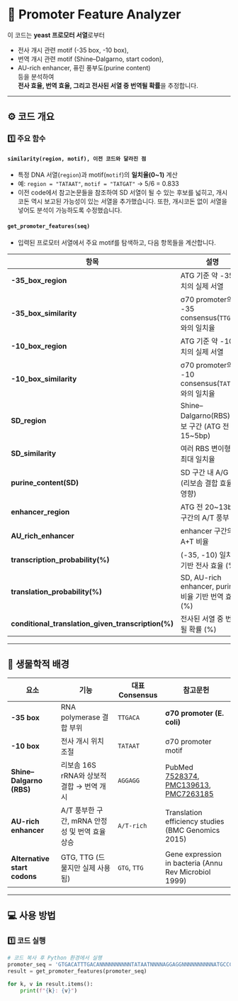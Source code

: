 # 🧬 Promoter Feature Analyzer

이 코드는 **yeast 프로모터 서열**로부터  
- 전사 개시 관련 motif (-35 box, -10 box),  
- 번역 개시 관련 motif (Shine–Dalgarno, start codon),  
- AU-rich enhancer, 퓨린 풍부도(purine content)  
등을 분석하여  
**전사 효율, 번역 효율, 그리고 전사된 서열 중 번역될 확률**을 추정합니다.

---

## ⚙️ 코드 개요

### 1️⃣ 주요 함수

#### `similarity(region, motif), 이전 코드와 달라진 점`
- 특정 DNA 서열(`region`)과 motif(`motif`)의 **일치율(0~1)** 계산  
- 예: `region = "TATAAT"`, `motif = "TATGAT"` → 5/6 = 0.833
- 이전 code에서 참고논문들을 참조하여 SD 서열이 될 수 있는 후보를 넓히고, 개시코돈 역시 보고된 가능성이 있는 서열을 추가했습니다. 또한, 개시코돈 없이 서열을 넣어도 분석이 가능하도록 수정했습니다.

#### `get_promoter_features(seq)`
- 입력된 프로모터 서열에서 주요 motif를 탐색하고, 다음 항목들을 계산합니다.

| 항목 | 설명 |
|------|------|
| **-35_box_region** | ATG 기준 약 -35 위치의 실제 서열 |
| **-35_box_similarity** | σ70 promoter의 -35 consensus(`TTGACA`)와의 일치율 |
| **-10_box_region** | ATG 기준 약 -10 위치의 실제 서열 |
| **-10_box_similarity** | σ70 promoter의 -10 consensus(`TATAAT`)와의 일치율 |
| **SD_region** | Shine–Dalgarno(RBS) 후보 구간 (ATG 전 15~5bp) |
| **SD_similarity** | 여러 RBS 변이형과의 최대 일치율 |
| **purine_content(SD)** | SD 구간 내 A/G 비율 (리보솜 결합 효율에 영향) |
| **enhancer_region** | ATG 전 20~13bp 구간의 A/T 풍부 영역 |
| **AU_rich_enhancer** | enhancer 구간의 A+T 비율 |
| **transcription_probability(%)** | (-35, -10) 일치도 기반 전사 효율 (%) |
| **translation_probability(%)** | SD, AU-rich enhancer, purine 비율 기반 번역 효율 (%) |
| **conditional_translation_given_transcription(%)** | 전사된 서열 중 번역될 확률 (%) |

---

## 🧫 생물학적 배경

| 요소 | 기능 | 대표 Consensus | 참고문헌 |
|------|------|----------------|-----------|
| **-35 box** | RNA polymerase 결합 부위 | `TTGACA` | **σ70 promoter (E. coli)** |
| **-10 box** | 전사 개시 위치 조절 | `TATAAT` | σ70 promoter motif |
| **Shine–Dalgarno (RBS)** | 리보솜 16S rRNA와 상보적 결합 → 번역 개시 | `AGGAGG` | PubMed [7528374](https://pubmed.ncbi.nlm.nih.gov/7528374), [PMC139613](https://pmc.ncbi.nlm.nih.gov/articles/PMC139613/), [PMC7263185](https://pmc.ncbi.nlm.nih.gov/articles/PMC7263185/) |
| **AU-rich enhancer** | A/T 풍부한 구간, mRNA 안정성 및 번역 효율 상승 | `A/T-rich` | Translation efficiency studies (BMC Genomics 2015) |
| **Alternative start codons** | GTG, TTG (드물지만 실제 사용됨) | `GTG`, `TTG` | Gene expression in bacteria (Annu Rev Microbiol 1999) |

---

## 💻 사용 방법

### 1️⃣ 코드 실행
```python
# 코드 복사 후 Python 환경에서 실행
promoter_seq = 'GTGACATTTGACANNNNNNNNNNTATAATNNNNAGGAGGNNNNNNNNNNATGCCCCTTAAT'
result = get_promoter_features(promoter_seq)

for k, v in result.items():
    print(f"{k}: {v}")


